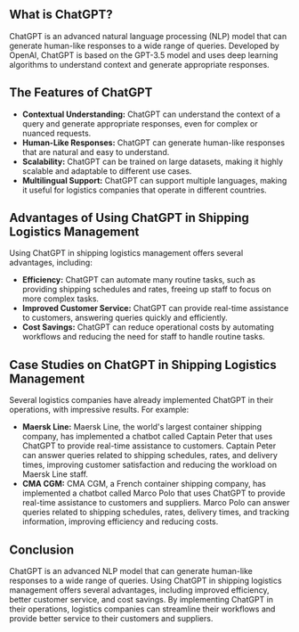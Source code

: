 

What is ChatGPT?
----------------

ChatGPT is an advanced natural language processing (NLP) model that can generate human-like responses to a wide range of queries. Developed by OpenAI, ChatGPT is based on the GPT-3.5 model and uses deep learning algorithms to understand context and generate appropriate responses.

The Features of ChatGPT
-----------------------

* **Contextual Understanding:** ChatGPT can understand the context of a query and generate appropriate responses, even for complex or nuanced requests.
* **Human-Like Responses:** ChatGPT can generate human-like responses that are natural and easy to understand.
* **Scalability:** ChatGPT can be trained on large datasets, making it highly scalable and adaptable to different use cases.
* **Multilingual Support:** ChatGPT can support multiple languages, making it useful for logistics companies that operate in different countries.

Advantages of Using ChatGPT in Shipping Logistics Management
------------------------------------------------------------

Using ChatGPT in shipping logistics management offers several advantages, including:

* **Efficiency:** ChatGPT can automate many routine tasks, such as providing shipping schedules and rates, freeing up staff to focus on more complex tasks.
* **Improved Customer Service:** ChatGPT can provide real-time assistance to customers, answering queries quickly and efficiently.
* **Cost Savings:** ChatGPT can reduce operational costs by automating workflows and reducing the need for staff to handle routine tasks.

Case Studies on ChatGPT in Shipping Logistics Management
--------------------------------------------------------

Several logistics companies have already implemented ChatGPT in their operations, with impressive results. For example:

* **Maersk Line:** Maersk Line, the world's largest container shipping company, has implemented a chatbot called Captain Peter that uses ChatGPT to provide real-time assistance to customers. Captain Peter can answer queries related to shipping schedules, rates, and delivery times, improving customer satisfaction and reducing the workload on Maersk Line staff.
* **CMA CGM:** CMA CGM, a French container shipping company, has implemented a chatbot called Marco Polo that uses ChatGPT to provide real-time assistance to customers and suppliers. Marco Polo can answer queries related to shipping schedules, rates, delivery times, and tracking information, improving efficiency and reducing costs.

Conclusion
----------

ChatGPT is an advanced NLP model that can generate human-like responses to a wide range of queries. Using ChatGPT in shipping logistics management offers several advantages, including improved efficiency, better customer service, and cost savings. By implementing ChatGPT in their operations, logistics companies can streamline their workflows and provide better service to their customers and suppliers.
